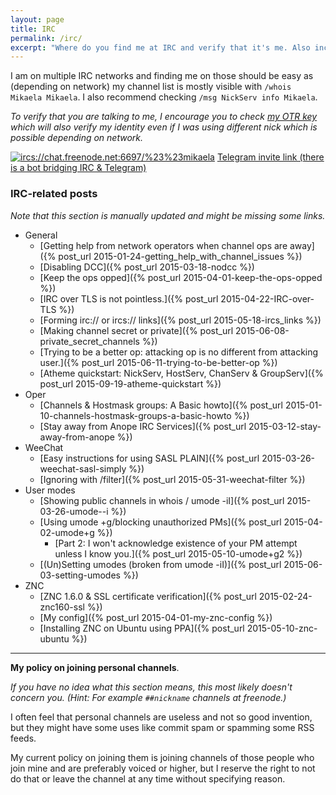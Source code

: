 ```yaml
---
layout: page
title: IRC
permalink: /irc/
excerpt: "Where do you find me at IRC and verify that it's me. Also includes my IRC related posts that are hopefully helpful and my policy on joining personal channels of other people (e.g. ##channels at freenode)."
---
```


I am on multiple IRC networks and finding me on those should be easy as
(depending on network) my channel list is mostly visible with
`/whois Mikaela Mikaela`. I also recommend checking
`/msg NickServ info Mikaela`.

*To verify that you are talking to me, I encourage you to check
[my OTR key] which will also verify my identity even if I was using
different nick which is possible depending on network.*

[my OTR key]: ../keys

[![ircs://chat.freenode.net:6697/%23%23mikaela](https://kiwiirc.com/buttons/chat.freenode.net/%23Mikaela.png)](https://kiwiirc.com/client/chat.freenode.net:%2B6697/%23%23Mikaela) [Telegram invite link (there is a bot bridging IRC & Telegram)](https://telegram.me/joinchat/Cc6XLD5gkdODzM4UdNdrvw)

### IRC-related posts

*Note that this section is manually updated and might be missing some
links.*

* General
    * [Getting help from network operators when channel ops are away]({% post_url 2015-01-24-getting_help_with_channel_issues %})
    * [Disabling DCC]({% post_url 2015-03-18-nodcc %})
    * [Keep the ops opped]({% post_url 2015-04-01-keep-the-ops-opped %})
    * [IRC over TLS is not pointless.]({% post_url 2015-04-22-IRC-over-TLS %})
    * [Forming irc:// or ircs:// links]({% post_url 2015-05-18-ircs_links %})
    * [Making channel secret or private]({% post_url 2015-06-08-private_secret_channels %})
    * [Trying to be a better op: attacking op is no different from attacking user.]({% post_url 2015-06-11-trying-to-be-better-op %})
    * [Atheme quickstart: NickServ, HostServ, ChanServ & GroupServ]({% post_url 2015-09-19-atheme-quickstart %})
* Oper
    * [Channels & Hostmask groups: A Basic howto]({% post_url 2015-01-10-channels-hostmask-groups-a-basic-howto %})
    * [Stay away from Anope IRC Services]({% post_url 2015-03-12-stay-away-from-anope %})
* WeeChat
    * [Easy instructions for using SASL PLAIN]({% post_url 2015-03-26-weechat-sasl-simply %})
    * [Ignoring with /filter]({% post_url 2015-05-31-weechat-filter %})
* User modes
    * [Showing public channels in whois / umode -iI]({% post_url 2015-03-26-umode--i %})
    * [Using umode +g/blocking unauthorized PMs]({% post_url 2015-04-02-umode+g %})
        * [Part 2: I won't acknowledge existence of your PM attempt unless I know you.]({% post_url 2015-05-10-umode+g2 %})
    * [(Un)Setting umodes (broken from umode -iI)]({% post_url 2015-06-03-setting-umodes %})
* ZNC
    * [ZNC 1.6.0 & SSL certificate verification]({% post_url 2015-02-24-znc160-ssl %})
    * [My config]({% post_url 2015-04-01-my-znc-config %})
    * [Installing ZNC on Ubuntu using PPA]({% post_url 2015-05-10-znc-ubuntu %})

* * * * *

**My policy on joining personal channels**.

*If you have no idea what this section means, this most likely doesn't
concern you. (Hint: For example `##nickname` channels at freenode.)*

I often feel that personal channels are useless and not so good invention,
but they might have some uses like commit spam or spamming some RSS feeds.

My current policy on joining them is joining channels of those people who
join mine and are preferably voiced or higher, but I reserve the right to
not do that or leave the channel at any time without specifying reason.
